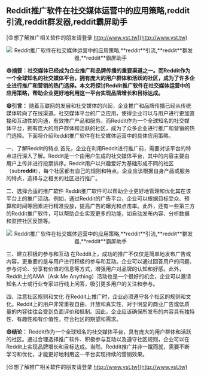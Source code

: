 ## **Reddit推广软件在社交媒体运营中的应用策略,**reddit**引流,**reddit**群发器,**reddit**霸屏助手**

[😍想了解推广相关软件的朋友请登录 http://www.vst.tw](http://www.vst.tw)

 <center><img src="https://vst.tw/MP4/tuiguang/png/8.png" alt="Reddit推广软件在社交媒体运营中的应用策略,**reddit**引流,**reddit**群发器,**reddit**霸屏助手"></center>

**😄摘要：社交媒体已经成为企业推广和品牌传播的重要渠道之一。而Reddit作为一个全球知名的社交媒体平台，拥有庞大的用户群体和活跃的社区，成为了许多企业进行推广和营销的热门选择。本文将探讨Reddit推广软件在社交媒体运营中的应用策略，帮助企业更好地利用这一平台实现品牌增长和目标达成。**

**😄引言：**
随着互联网的发展和社交媒体的兴起，企业推广和品牌传播已经从传统媒体转向了在线渠道。社交媒体平台的广泛应用，使得企业可以与用户进行更加直接和互动性的沟通，有效推广产品和服务。而Reddit作为一个全球知名的社交媒体平台，拥有庞大的用户群体和活跃的社区，成为了众多企业进行推广和营销的热门选择。下面将介绍Reddit推广软件在社交媒体运营中的具体应用策略。

一、了解Reddit的特点
首先，企业在利用Reddit进行推广前，需要对该平台的特点进行深入了解。Reddit是一个由用户生成的社交媒体平台，其中的内容主要由用户上传并进行投票排序。Reddit用户以兴趣爱好为基础形成不同的社区（sub**reddit**），每个社区都有自己的规则和特点。企业应该根据自身产品或服务的特点，选择与之相关的社区进行推广。

二、选择合适的推广软件
Reddit推广软件可以帮助企业更好地管理和优化其在该平台上的推广活动。例如，通过Reddit的广告平台，企业可以根据目标受众、预算和时间等因素进行精准投放，提高广告的曝光和点击率。此外，还有一些第三方的Reddit推广软件，可以帮助企业实现更多的功能，如自动发布内容、分析数据和监控社区反馈等。

 <center><img src="https://vst.tw/MP4/tuiguang/png/4.png" alt="Reddit推广软件在社交媒体运营中的应用策略,**reddit**引流,**reddit**群发器,**reddit**霸屏助手"></center>

三、建立积极的参与和互动
在Reddit上，成功的推广不仅仅是简单地发布广告或内容，更重要的是与用户进行积极的参与和互动。企业可以通过回答用户的问题、参与讨论、分享有价值的信息等方式，增强用户对品牌的认知和好感。此外，Reddit上的AMA（Ask Me Anything）活动也是一个很好的机会，企业可以邀请知名人士或行业专家进行线上问答，吸引更多用户的关注和参与。

四、注意社区规则和文化
在Reddit上推广时，企业必须遵守各个社区的规则和文化。Reddit上的用户非常重视自由、开放和真实性，对于明显的商业广告或低质量的内容往往会受到负面评价和抵制。因此，企业应该确保所发布的内容具有独特性、有趣性和有价值性，符合社区的期望和需求。

**😄结论：**
Reddit作为一个全球知名的社交媒体平台，具有庞大的用户群体和活跃的社区。通过合理选择推广软件、积极参与互动以及遵守社区规则，企业可以在Reddit上实现品牌增长和目标达成。当然，Reddit推广并非一蹴而就，需要不断学习和优化，才能更好地利用这一平台实现持续的营销效果。

[😍想了解推广相关软件的朋友请登录 http://www.vst.tw](http://www.vst.tw)



